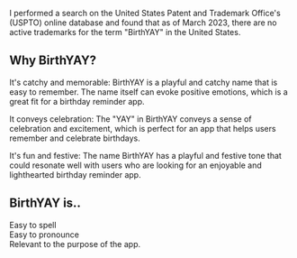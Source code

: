 I performed a search on the United States Patent and Trademark Office's (USPTO) online database and found that as of March 2023, there are no active trademarks for the term "BirthYAY" in the United States.

## Why BirthYAY?

It's catchy and memorable: BirthYAY is a playful and catchy name that is easy to remember. The name itself can evoke positive emotions, which is a great fit for a birthday reminder app.<br>

It conveys celebration: The "YAY" in BirthYAY conveys a sense of celebration and excitement, which is perfect for an app that helps users remember and celebrate birthdays.<br>

It's fun and festive: The name BirthYAY has a playful and festive tone that could resonate well with users who are looking for an enjoyable and lighthearted birthday reminder app.<br>

## BirthYAY is..
Easy to spell<br>
Easy to pronounce<br>
Relevant to the purpose of the app.<br>
